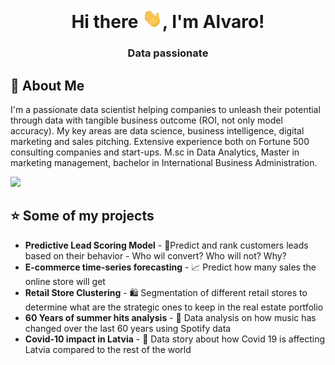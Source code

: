 <h1 align="center">Hi there <img width="32" src="https://raw.githubusercontent.com/fatiiates/fatiiates/main/wave.gif"/>, I'm Alvaro!</h1>
<h3 align="center">Data passionate</h3>

## 📖  About Me
I'm a passionate data scientist helping companies to unleash their potential through data with tangible business outcome (ROI, not only model accuracy). My key areas are data science, business intelligence, digital marketing and sales pitching. Extensive experience both on Fortune 500 consulting companies and start-ups. M.sc in Data Analytics, Master in marketing management, bachelor in International Business Administration.

[![](https://img.shields.io/badge/LinkedIn-%230077B5.svg?&style=flat&logo=linkedin&logoColor=white)](https://www.linkedin.com/in/alvaroager/)

 
## ⭐ Some of my projects

- **Predictive Lead Scoring Model** - 🛒Predict and rank customers leads based on their behavior - Who wil convert? Who will not? Why?
- **E-commerce time-series forecasting** - 📈 Predict how many sales the online store will get
- **Retail Store Clustering** - 🛍️ Segmentation of different retail stores to determine what are the strategic ones to keep in the real estate portfolio
- **60 Years of summer hits analysis** - 🎸 Data analysis on how music has changed over the last 60 years using Spotify data 
- **Covid-10 impact in Latvia** - 🦠 Data story about how Covid 19 is affecting Latvia compared to the rest of the world 
